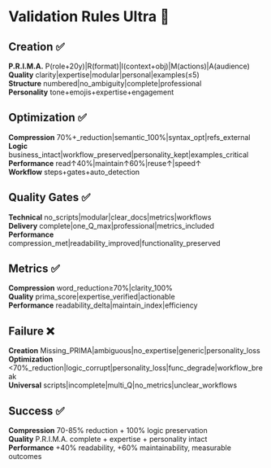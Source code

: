 # Validation Rules Ultra 🎯

## Creation ✅
**P.R.I.M.A.** P(role+20y)|R(format)|I(context+obj)|M(actions)|A(audience)  
**Quality** clarity|expertise|modular|personal|examples(≤5)  
**Structure** numbered|no_ambiguity|complete|professional  
**Personality** tone+emojis+expertise+engagement

## Optimization ✅
**Compression** 70%+_reduction|semantic_100%|syntax_opt|refs_external  
**Logic** business_intact|workflow_preserved|personality_kept|examples_critical  
**Performance** read↑40%|maintain↑60%|reuse↑|speed↑  
**Workflow** steps+gates+auto_detection

## Quality Gates ✅
**Technical** no_scripts|modular|clear_docs|metrics|workflows  
**Delivery** complete|one_Q_max|professional|metrics_included  
**Performance** compression_met|readability_improved|functionality_preserved

## Metrics ✅
**Compression** word_reduction≥70%|clarity_100%  
**Quality** prima_score|expertise_verified|actionable  
**Performance** readability_delta|maintain_index|efficiency

## Failure ❌
**Creation** Missing_PRIMA|ambiguous|no_expertise|generic|personality_loss  
**Optimization** <70%_reduction|logic_corrupt|personality_loss|func_degrade|workflow_break  
**Universal** scripts|incomplete|multi_Q|no_metrics|unclear_workflows

## Success ✅
**Compression** 70-85% reduction + 100% logic preservation  
**Quality** P.R.I.M.A. complete + expertise + personality intact  
**Performance** +40% readability, +60% maintainability, measurable outcomes
